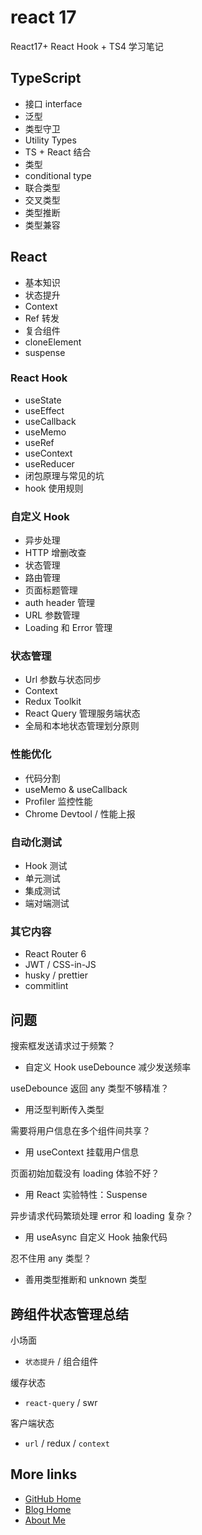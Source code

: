 # react 17

React17+ React Hook + TS4 学习笔记

## TypeScript

- 接⼝ interface
- 泛型
- 类型守卫
- Utility Types
- TS + React 结合
- 类型
- conditional type
- 联合类型
- 交叉类型
- 类型推断
- 类型兼容

## React

- 基本知识
- 状态提升
- Context
- Ref 转发
- 复合组件
- cloneElement
- suspense

### React Hook

- useState
- useEffect
- useCallback
- useMemo
- useRef
- useContext
- useReducer
- 闭包原理与常⻅的坑
- hook 使⽤规则

### ⾃定义 Hook

- 异步处理
- HTTP 增删改查
- 状态管理
- 路由管理
- ⻚⾯标题管理
- auth header 管理
- URL 参数管理
- Loading 和 Error 管理

### 状态管理

- Url 参数与状态同步
- Context
- Redux Toolkit
- React Query 管理服务端状态
- 全局和本地状态管理划分原则

### 性能优化

- 代码分割
- useMemo & useCallback
- Profiler 监控性能
- Chrome Devtool / 性能上报

### ⾃动化测试

- Hook 测试
- 单元测试
- 集成测试
- 端对端测试

### 其它内容

- React Router 6
- JWT / CSS-in-JS
- husky / prettier
- commitlint

## 问题

搜索框发送请求过于频繁？

- 自定义 Hook useDebounce 减少发送频率

useDebounce 返回 any 类型不够精准？

- 用泛型判断传入类型

需要将用户信息在多个组件间共享？

- 用 useContext 挂载用户信息

页面初始加载没有 loading 体验不好？

- 用 React 实验特性：Suspense

异步请求代码繁琐处理 error 和 loading 复杂？

- 用 useAsync 自定义 Hook 抽象代码

忍不住用 any 类型？

- 善用类型推断和 unknown 类型

## 跨组件状态管理总结

小场面
- `状态提升` / 组合组件

缓存状态
- `react-query` / swr

客户端状态
- `url` / redux / `context`

## More links

- [GitHub Home](https://github.com/ShenBao)
- [Blog Home](https://shenbao.github.io)
- [About Me](https://shenbao.github.io/about/)
